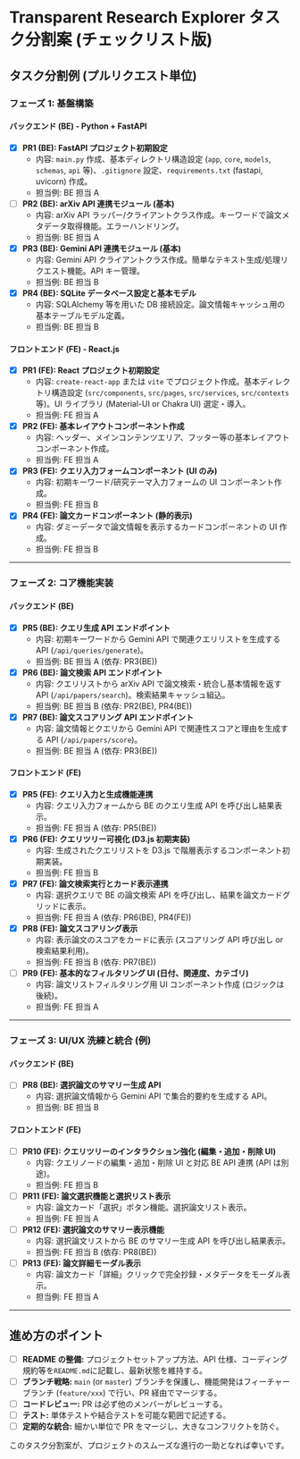 # Transparent Research Explorer タスク分割案 (チェックリスト版)
## タスク分割例 (プルリクエスト単位)

### フェーズ 1: 基盤構築

#### バックエンド (BE) - Python + FastAPI

- [x] **PR1 (BE): FastAPI プロジェクト初期設定**
  - 内容: `main.py` 作成、基本ディレクトリ構造設定 (`app`, `core`, `models`, `schemas`, `api` 等)、`.gitignore` 設定、`requirements.txt` (fastapi, uvicorn) 作成。
  - 担当例: BE 担当 A
- [ ] **PR2 (BE): arXiv API 連携モジュール (基本)**
  - 内容: arXiv API ラッパー/クライアントクラス作成。キーワードで論文メタデータ取得機能。エラーハンドリング。
  - 担当例: BE 担当 A
- [x] **PR3 (BE): Gemini API 連携モジュール (基本)**
  - 内容: Gemini API クライアントクラス作成。簡単なテキスト生成/処理リクエスト機能。API キー管理。
  - 担当例: BE 担当 B
- [x] **PR4 (BE): SQLite データベース設定と基本モデル**
  - 内容: SQLAlchemy 等を用いた DB 接続設定。論文情報キャッシュ用の基本テーブルモデル定義。
  - 担当例: BE 担当 B

#### フロントエンド (FE) - React.js

- [x] **PR1 (FE): React プロジェクト初期設定**
  - 内容: `create-react-app` または `vite` でプロジェクト作成。基本ディレクトリ構造設定 (`src/components`, `src/pages`, `src/services`, `src/contexts` 等)。UI ライブラリ (Material-UI or Chakra UI) 選定・導入。
  - 担当例: FE 担当 A
- [x] **PR2 (FE): 基本レイアウトコンポーネント作成**
  - 内容: ヘッダー、メインコンテンツエリア、フッター等の基本レイアウトコンポーネント作成。
  - 担当例: FE 担当 A
- [x] **PR3 (FE): クエリ入力フォームコンポーネント (UI のみ)**
  - 内容: 初期キーワード/研究テーマ入力フォームの UI コンポーネント作成。
  - 担当例: FE 担当 B
- [x] **PR4 (FE): 論文カードコンポーネント (静的表示)**
  - 内容: ダミーデータで論文情報を表示するカードコンポーネントの UI 作成。
  - 担当例: FE 担当 B

---

### フェーズ 2: コア機能実装

#### バックエンド (BE)

- [x] **PR5 (BE): クエリ生成 API エンドポイント**
  - 内容: 初期キーワードから Gemini API で関連クエリリストを生成する API (`/api/queries/generate`)。
  - 担当例: BE 担当 A (依存: PR3(BE))
- [x] **PR6 (BE): 論文検索 API エンドポイント**
  - 内容: クエリリストから arXiv API で論文検索・統合し基本情報を返す API (`/api/papers/search`)。検索結果キャッシュ組込。
  - 担当例: BE 担当 B (依存: PR2(BE), PR4(BE))
- [x] **PR7 (BE): 論文スコアリング API エンドポイント**
  - 内容: 論文情報とクエリから Gemini API で関連性スコアと理由を生成する API (`/api/papers/score`)。
  - 担当例: BE 担当 A (依存: PR3(BE))

#### フロントエンド (FE)

- [x] **PR5 (FE): クエリ入力と生成機能連携**
  - 内容: クエリ入力フォームから BE のクエリ生成 API を呼び出し結果表示。
  - 担当例: FE 担当 A (依存: PR5(BE))
- [x] **PR6 (FE): クエリツリー可視化 (D3.js 初期実装)**
  - 内容: 生成されたクエリリストを D3.js で階層表示するコンポーネント初期実装。
  - 担当例: FE 担当 B
- [x] **PR7 (FE): 論文検索実行とカード表示連携**
  - 内容: 選択クエリで BE の論文検索 API を呼び出し、結果を論文カードグリッドに表示。
  - 担当例: FE 担当 A (依存: PR6(BE), PR4(FE))
- [x] **PR8 (FE): 論文スコアリング表示**
  - 内容: 表示論文のスコアをカードに表示 (スコアリング API 呼び出し or 検索結果利用)。
  - 担当例: FE 担当 B (依存: PR7(BE))
- [ ] **PR9 (FE): 基本的なフィルタリング UI (日付、関連度、カテゴリ)**
  - 内容: 論文リストフィルタリング用 UI コンポーネント作成 (ロジックは後続)。
  - 担当例: FE 担当 A

---

### フェーズ 3: UI/UX 洗練と統合 (例)

#### バックエンド (BE)

- [ ] **PR8 (BE): 選択論文のサマリー生成 API**
  - 内容: 選択論文情報から Gemini API で集合的要約を生成する API。
  - 担当例: BE 担当 B

#### フロントエンド (FE)

- [ ] **PR10 (FE): クエリツリーのインタラクション強化 (編集・追加・削除 UI)**
  - 内容: クエリノードの編集・追加・削除 UI と対応 BE API 連携 (API は別途)。
  - 担当例: FE 担当 B
- [ ] **PR11 (FE): 論文選択機能と選択リスト表示**
  - 内容: 論文カード「選択」ボタン機能。選択論文リスト表示。
  - 担当例: FE 担当 A
- [ ] **PR12 (FE): 選択論文のサマリー表示機能**
  - 内容: 選択論文リストから BE のサマリー生成 API を呼び出し結果表示。
  - 担当例: FE 担当 B (依存: PR8(BE))
- [ ] **PR13 (FE): 論文詳細モーダル表示**
  - 内容: 論文カード「詳細」クリックで完全抄録・メタデータをモーダル表示。
  - 担当例: FE 担当 A

---

## 進め方のポイント

- [ ] **README の整備:** プロジェクトセットアップ方法、API 仕様、コーディング規約等を`README.md`に記載し、最新状態を維持する。
- [ ] **ブランチ戦略:** `main` (or `master`) ブランチを保護し、機能開発はフィーチャーブランチ (`feature/xxx`) で行い、PR 経由でマージする。
- [ ] **コードレビュー:** PR は必ず他のメンバーがレビューする。
- [ ] **テスト:** 単体テストや結合テストを可能な範囲で記述する。
- [ ] **定期的な統合:** 細かい単位で PR をマージし、大きなコンフリクトを防ぐ。

このタスク分割案が、プロジェクトのスムーズな進行の一助となれば幸いです。
